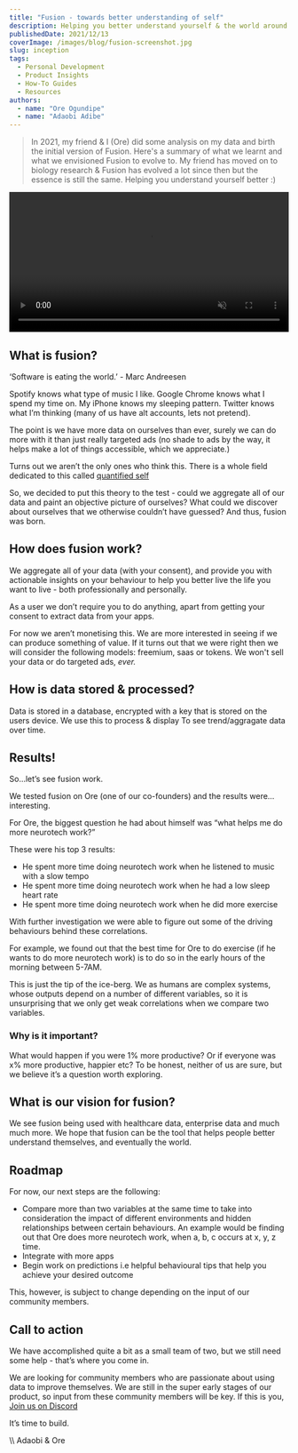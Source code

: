 ```yaml
---
title: "Fusion - towards better understanding of self"
description: Helping you better understand yourself & the world around you. Using the data from apps you use daily!
publishedDate: 2021/12/13
coverImage: /images/blog/fusion-screenshot.jpg
slug: inception
tags:
  - Personal Development
  - Product Insights
  - How-To Guides
  - Resources
authors:
  - name: "Ore Ogundipe"
  - name: "Adaobi Adibe"
---
```


> In 2021, my friend & I (Ore) did some analysis on my data and birth the initial version of Fusion. Here's a summary of what we learnt and what we envisioned Fusion to evolve to. My friend has moved on to biology research & Fusion has evolved a lot since then but the essence is still the same. Helping you understand yourself better :)

<video class="fusion-video" width="100%" autoplay muted>
    <source src="/images/blog/fusion-demo-final.mp4" type="video/mp4">
    Your browser does not support the video tag.
</video>

## What is fusion?

‘Software is eating the world.’ - Marc Andreesen

Spotify knows what type of music I like. Google Chrome knows what I spend my time on. My iPhone knows my sleeping pattern. Twitter knows what I’m thinking (many of us have alt accounts, lets not pretend).

The point is we have more data on ourselves than ever, surely we can do more with it than just really targeted ads (no shade to ads by the way, it helps make a lot of things accessible, which we appreciate.)

Turns out we aren’t the only ones who think this. There is a whole field dedicated to this called [quantified self](https://en.wikipedia.org/wiki/Quantified_self")

So, we decided to put this theory to the test - could we aggregate all of our data and paint an objective picture of ourselves? What could we discover about ourselves that we otherwise couldn’t have guessed? And thus, fusion was born.

## How does fusion work?

We aggregate all of your data (with your consent), and provide you with actionable insights on your behaviour to help you better live the life you want to live - both professionally and personally.

As a user we don’t require you to do anything, apart from getting your consent to extract data from your apps.

For now we aren’t monetising this. We are more interested in seeing if we can produce something of value. If it turns out that we were right then we will consider the following models: freemium, saas or tokens. We won't sell your data or do targeted ads, <em>ever.</em>

## How is data stored & processed?

Data is stored in a database, encrypted with a key that is stored on the users device. We use this to process & display To see trend/aggragate data over time.

## Results!

So...let’s see fusion work.

We tested fusion on Ore (one of our co-founders) and the results were… interesting.

For Ore, the biggest question he had about himself was “what helps me do more neurotech work?”

These were his top 3 results:

- He spent more time doing neurotech work when he listened to music with a slow tempo
- He spent more time doing neurotech work when he had a low sleep heart rate
- He spent more time doing neurotech work when he did more exercise

With further investigation we were able to figure out some of the driving behaviours behind these correlations.

For example, we found out that the best time for Ore to do exercise (if he wants to do more neurotech work) is to do so in the early hours of the morning between 5-7AM.

This is just the tip of the ice-berg. We as humans are complex systems, whose outputs depend on a number of different variables, so it is unsurprising that we only get weak correlations when we compare two variables.

### Why is it important?

What would happen if you were 1% more productive? Or if everyone was x% more productive, happier etc? To be honest, neither of us are sure, but we believe it’s a question worth exploring.

## What is our vision for fusion?

We see fusion being used with healthcare data, enterprise data and much much more. We hope that fusion can be the tool that helps people better understand themselves, and eventually the world.

## Roadmap

For now, our next steps are the following:

- Compare more than two variables at the same time to take into consideration the impact of different environments and hidden relationships between certain behaviours. An example would be finding out that Ore does more neurotech work, when a, b, c occurs at x, y, z time.
- Integrate with more apps
- Begin work on predictions i.e helpful behavioural tips that help you achieve your desired outcome

This, however, is subject to change depending on the input of our community members.

## Call to action

We have accomplished quite a bit as a small team of two, but we still need some help - that’s where you come in.

We are looking for community members who are passionate about using data to improve themselves. We are still in the super early stages of our product, so input from these community members will be key. If this is you, [Join us on Discord](https://discord.gg/ndcf3b5cyU)

It’s time to build.

\\\ Adaobi & Ore
